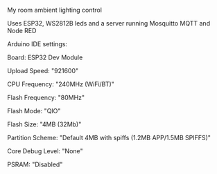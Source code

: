 My room ambient lighting control

Uses ESP32, WS2812B leds and a server running Mosquitto MQTT and Node RED

Arduino IDE settings:

Board: ESP32 Dev Module

Upload Speed: "921600"

CPU Frequency: "240MHz (WiFi/BT)"

Flash Frequency: "80MHz"

Flash Mode: "QIO"

Flash Size: "4MB (32Mb)"

Partition Scheme: "Default 4MB with spiffs (1.2MB APP/1.5MB SPIFFS)"

Core Debug Level: "None"

PSRAM: "Disabled"